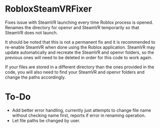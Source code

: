 # RobloxSteamVRFixer
Fixes issue with SteamVR launching every time Roblox process is opened. Renames the directory for openvr and SteamVR temporarily so that SteamVR does not launch.

It should be noted that this is not a permanent fix and it is recommended to re-enable SteamVR when done using the Roblox application. SteamVR may update automatically and recreate the SteamVR and openvr folders, so the previous ones will need to be deleted in order for this code to work again.

If your files are stored in a different directory than the ones provided in the code, you will also need to find your SteamVR and openvr folders and change the paths accordingly.

# To-Do
* Add better error handling, currently just attempts to change file name without checking name first, reports if error in renaming operation.
* Let file paths be changed by user.
